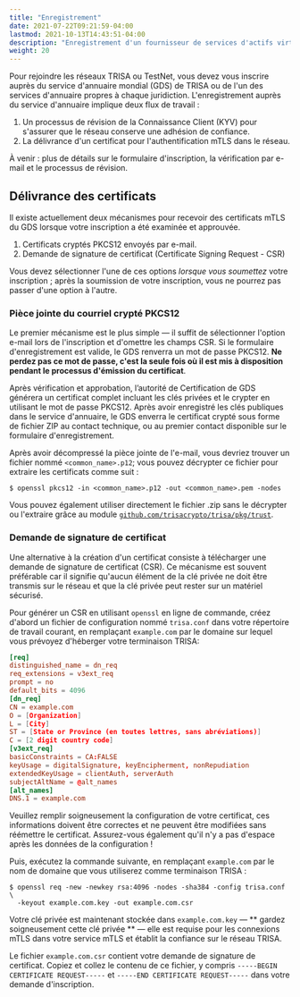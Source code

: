 ```yaml
---
title: "Enregistrement"
date: 2021-07-22T09:21:59-04:00
lastmod: 2021-10-13T14:43:51-04:00
description: "Enregistrement d'un fournisseur de services d'actifs virtuels (VASP) grâce au service d’annuaire"
weight: 20
---
```


Pour rejoindre les réseaux TRISA ou TestNet, vous devez vous inscrire auprès du service d'annuaire mondial (GDS) de TRISA ou de l'un des services d'annuaire propres à chaque juridiction. L'enregistrement auprès du service d'annuaire implique deux flux de travail :

1. Un processus de révision de la Connaissance Client (KYV) pour s'assurer que le réseau conserve une adhésion de confiance.
2. La délivrance d'un certificat pour l'authentification mTLS dans le réseau.

À venir : plus de détails sur le formulaire d'inscription, la vérification par e-mail et le processus de révision.

## Délivrance des certificats

Il existe actuellement deux mécanismes pour recevoir des certificats mTLS du GDS lorsque votre inscription a été examinée et approuvée.

1. Certificats cryptés PKCS12 envoyés par e-mail.
2. Demande de signature de certificat (Certificate Signing Request - CSR)

Vous devez sélectionner l'une de ces options _lorsque vous soumettez_ votre inscription ; après la soumission de votre inscription, vous ne pourrez pas passer d'une option à l'autre.

### Pièce jointe du courriel crypté PKCS12

Le premier mécanisme est le plus simple &mdash; il suffit de sélectionner l'option e-mail lors de l'inscription et d'omettre les champs CSR. Si le formulaire d'enregistrement est valide, le GDS renverra un mot de passe PKCS12. **Ne perdez pas ce mot de passe, c'est la seule fois où il est mis à disposition pendant le processus d'émission du certificat**.

Après vérification et approbation, l’autorité de Certification de GDS générera un certificat complet incluant les clés privées et le crypter en utilisant le mot de passe PKCS12. Après avoir enregistré les clés publiques dans le service d'annuaire, le GDS enverra le certificat crypté sous forme de fichier ZIP au contact technique, ou au premier contact disponible sur le formulaire d'enregistrement.

Après avoir décompressé la pièce jointe de l'e-mail, vous devriez trouver un fichier nommé `<common_name>.p12`; vous pouvez décrypter ce fichier pour extraire les certificats comme suit :

```
$ openssl pkcs12 -in <common_name>.p12 -out <common_name>.pem -nodes
```

Vous pouvez également utiliser directement le fichier .zip sans le décrypter ou l'extraire grâce au module [`github.com/trisacrypto/trisa/pkg/trust`](https://pkg.go.dev/github.com/trisacrypto/trisa/pkg/trust#NewSerializer).

### Demande de signature de certificat

Une alternative à la création d'un certificat consiste à télécharger une demande de signature de certificat (CSR). Ce mécanisme est souvent préférable car il signifie qu'aucun élément de la clé privée ne doit être transmis sur le réseau et que la clé privée peut rester sur un matériel sécurisé.

Pour générer un CSR en utilisant `openssl` en ligne de commande, créez d'abord un fichier de configuration nommé `trisa.conf` dans votre répertoire de travail courant, en remplaçant `example.com` par le domaine sur lequel vous prévoyez d'héberger votre terminaison TRISA:

```conf
[req]
distinguished_name = dn_req
req_extensions = v3ext_req
prompt = no
default_bits = 4096
[dn_req]
CN = example.com
O = [Organization]
L = [City]
ST = [State or Province (en toutes lettres, sans abréviations)]
C = [2 digit country code]
[v3ext_req]
basicConstraints = CA:FALSE
keyUsage = digitalSignature, keyEncipherment, nonRepudiation
extendedKeyUsage = clientAuth, serverAuth
subjectAltName = @alt_names
[alt_names]
DNS.1 = example.com
```

Veuillez remplir soigneusement la configuration de votre certificat, ces informations doivent être correctes et ne peuvent être modifiées sans réémettre le certificat. Assurez-vous également qu'il n'y a pas d'espace après les données de la configuration !

Puis, exécutez la commande suivante, en remplaçant `example.com` par le nom de domaine que vous utiliserez comme terminaison TRISA :

```
$ openssl req -new -newkey rsa:4096 -nodes -sha384 -config trisa.conf \
  -keyout example.com.key -out example.com.csr
```

Votre clé privée est maintenant stockée dans `example.com.key` &mdash; ** gardez soigneusement cette clé privée ** &mdash; elle est requise pour les connexions mTLS dans votre service mTLS et établit la confiance sur le réseau TRISA.

Le fichier `example.com.csr` contient votre demande de signature de certificat. Copiez et collez le contenu de ce fichier, y compris `-----BEGIN CERTIFICATE REQUEST-----` et `-----END CERTIFICATE REQUEST-----` dans votre demande d'inscription.
